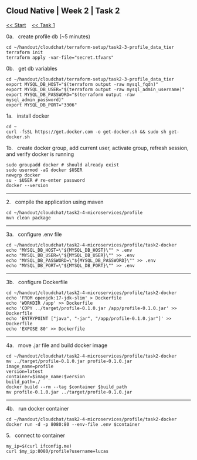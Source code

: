 ## Cloud Native | Week 2 | Task 2

[<< Start](https://github.com/AFC-AI2C-Cohort-04/coleman-code/blob/main/cloud_native/week_2/start.md)    [<< Task 1](https://github.com/AFC-AI2C-Cohort-04/coleman-code/blob/main/cloud_native/week_2/task_1.md)

0a.   create profile db (~5 minutes)
```
cd ~/handout/cloudchat/terraform-setup/task2-3-profile_data_tier
terraform init
terraform apply -var-file="secret.tfvars"
```

0b.   get db variables
```
cd ~/handout/cloudchat/terraform-setup/task2-3-profile_data_tier
export MYSQL_DB_HOST="$(terraform output -raw mysql_fqdn)"
export MYSQL_DB_USER="$(terraform output -raw mysql_admin_username)"
export MYSQL_DB_PASSWORD="$(terraform output -raw mysql_admin_password)"
export MYSQL_DB_PORT="3306"
```

1a.   install docker
```
cd ~
curl -fsSL https://get.docker.com -o get-docker.sh && sudo sh get-docker.sh
```

1b.   create docker group, add current user, activate group, refresh session, and verify docker is running
```
sudo groupadd docker # should already exist
sudo usermod -aG docker $USER
newgrp docker
su - $USER # re-enter password
docker --version
```

---

2.   compile the application using maven
```
cd ~/handout/cloudchat/task2-4-microservices/profile
mvn clean package
```

---

3a.   configure .env file
```
cd ~/handout/cloudchat/task2-4-microservices/profile/task2-docker
echo "MYSQL_DB_HOST=\"${MYSQL_DB_HOST}\"" > .env
echo "MYSQL_DB_USER=\"${MYSQL_DB_USER}\"" >> .env
echo "MYSQL_DB_PASSWORD=\"${MYSQL_DB_PASSWORD}\"" >> .env
echo "MYSQL_DB_PORT=\"${MYSQL_DB_PORT}\"" >> .env
```

---

3b.   configure Dockerfile
```
cd ~/handout/cloudchat/task2-4-microservices/profile/task2-docker
echo 'FROM openjdk:17-jdk-slim' > Dockerfile
echo 'WORKDIR /app' >> Dockerfile
echo 'COPY ../target/profile-0.1.0.jar /app/profile-0.1.0.jar' >> Dockerfile
echo 'ENTRYPOINT ["java", "-jar", "/app/profile-0.1.0.jar"]' >> Dockerfile
echo 'EXPOSE 80' >> Dockerfile
```

---

4a.   move .jar file and build docker image
```
cd ~/handout/cloudchat/task2-4-microservices/profile/task2-docker
mv ../target/profile-0.1.0.jar profile-0.1.0.jar
image_name=profile
version=latest
container=$image_name:$version
build_path=./
docker build --rm --tag $container $build_path
mv profile-0.1.0.jar ../target/profile-0.1.0.jar
```

---

4b.   run docker container
```
cd ~/handout/cloudchat/task2-4-microservices/profile/task2-docker
docker run -d -p 8080:80 --env-file .env $container
```

5.   connect to container
```
my_ip=$(curl ifconfig.me)
curl $my_ip:8080/profile?username=lucas
```


